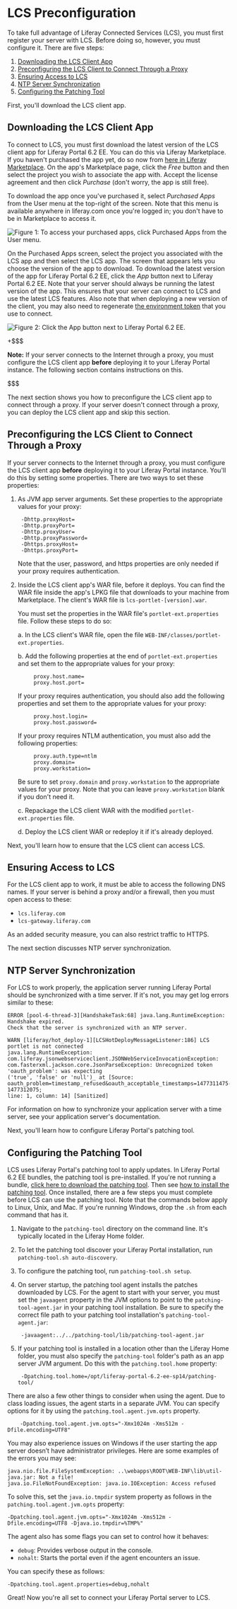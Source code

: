# LCS Preconfiguration [](id=lcs-preconfiguration)

To take full advantage of Liferay Connected Services (LCS), you must first 
register your server with LCS. Before doing so, however, you must configure it. 
There are five steps: 

1. [Downloading the LCS Client App](/discover/deployment/-/knowledge_base/6-2/lcs-preconfiguration#downloading-the-lcs-client-app)
2. [Preconfiguring the LCS Client to Connect Through a Proxy](/discover/deployment/-/knowledge_base/6-2/lcs-preconfiguration#preconfiguring-the-lcs-client-to-connect-through-a-proxy)
3. [Ensuring Access to LCS](/discover/deployment/-/knowledge_base/6-2/lcs-preconfiguration#ensuring-access-to-lcs)
4. [NTP Server Synchronization](/discover/deployment/-/knowledge_base/6-2/lcs-preconfiguration#ntp-server-synchronization)
5. [Configuring the Patching Tool](/discover/deployment/-/knowledge_base/6-2/lcs-preconfiguration#configuring-the-patching-tool)

First, you'll download the LCS client app. 

## Downloading the LCS Client App [](id=downloading-the-lcs-client-app)

To connect to LCS, you must first download the latest version of the LCS client 
app for Liferay Portal 6.2 EE. You can do this via Liferay Marketplace. If you 
haven't purchased the app yet, do so now from 
[here in Liferay Marketplace](https://web.liferay.com/marketplace/-/mp/application/71774947). 
On the app's Marketplace page, click the *Free* button and then select the 
project you wish to associate the app with. Accept the license agreement and 
then click *Purchase* (don't worry, the app is still free). 

To download the app once you've purchased it, select *Purchased Apps* from the 
User menu at the top-right of the screen. Note that this menu is available 
anywhere in liferay.com once you're logged in; you don't have to be in 
Marketplace to access it. 

![Figure 1: To access your purchased apps, click *Purchased Apps* from the User menu.](../../images/lcs-purchased-apps.png)

On the Purchased Apps screen, select the project you associated with the LCS app 
and then select the LCS app. The screen that appears lets you choose the version 
of the app to download. To download the latest version of the app for Liferay 
Portal 6.2 EE, click the *App* button next to Liferay Portal 6.2 EE. Note that 
your server should always be running the latest version of the app. This ensures 
that your server can connect to LCS and use the latest LCS features. Also note 
that when deploying a new version of the client, you may also need to regenerate 
[the environment token](/discover/deployment/-/knowledge_base/6-2/using-lcs#using-environment-tokens) 
that you use to connect. 

![Figure 2: Click the *App* button next to Liferay Portal 6.2 EE.](../../images/lcs-app-version-download.png)

+$$$

**Note:** If your server connects to the Internet through a proxy, you must 
configure the LCS client app **before** deploying it to your Liferay Portal 
instance. The following section contains instructions on this. 

$$$

The next section shows you how to preconfigure the LCS client app to connect 
through a proxy. If your server doesn't connect through a proxy, you can deploy 
the LCS client app and skip this section. 

## Preconfiguring the LCS Client to Connect Through a Proxy [](id=preconfiguring-the-lcs-client-to-connect-through-a-proxy)

If your server connects to the Internet through a proxy, you must configure the 
LCS client app **before** deploying it to your Liferay Portal instance. You'll 
do this by setting some properties. There are two ways to set these properties: 

1. As JVM app server arguments. Set these properties to the appropriate values 
   for your proxy: 

        -Dhttp.proxyHost=
        -Dhttp.proxyPort=
        -Dhttp.proxyUser=
        -Dhttp.proxyPassword=
        -Dhttps.proxyHost=
        -Dhttps.proxyPort=

    Note that the user, password, and https properties are only needed if your 
    proxy requires authentication. 

2. Inside the LCS client app's WAR file, before it deploys. You can find the WAR 
   file inside the app's LPKG file that downloads to your machine from 
   Marketplace. The client's WAR file is `lcs-portlet-[version].war`. 

   You must set the properties in the WAR file's `portlet-ext.properties` file. 
   Follow these steps to do so: 

   a. In the LCS client's WAR file, open the file 
        `WEB-INF/classes/portlet-ext.properties`. 

   b. Add the following properties at the end of `portlet-ext.properties` and 
      set them to the appropriate values for your proxy: 
   
            proxy.host.name=
            proxy.host.port=

      If your proxy requires authentication, you should also add the following 
      properties and set them to the appropriate values for your proxy: 

            proxy.host.login=
            proxy.host.password=

      If your proxy requires NTLM authentication, you must also add the 
      following properties: 

            proxy.auth.type=ntlm
            proxy.domain=
            proxy.workstation=

      Be sure to set `proxy.domain` and `proxy.workstation` to the appropriate 
      values for your proxy. Note that you can leave `proxy.workstation` blank 
      if you don't need it. 

   c. Repackage the LCS client WAR with the modified `portlet-ext.properties` 
      file. 

   d. Deploy the LCS client WAR or redeploy it if it's already deployed. 

Next, you'll learn how to ensure that the LCS client can access LCS. 

## Ensuring Access to LCS [](id=ensuring-access-to-lcs)

For the LCS client app to work, it must be able to access the following DNS 
names. If your server is behind a proxy and/or a firewall, then you must open 
access to these: 

- `lcs.liferay.com`
- `lcs-gateway.liferay.com`

As an added security measure, you can also restrict traffic to HTTPS. 

The next section discusses NTP server synchronization. 

## NTP Server Synchronization [](id=ntp-server-synchronization)

For LCS to work properly, the application server running Liferay Portal should 
be synchronized with a time server. If it's not, you may get log errors similar 
to these: 

    ERROR [pool-6-thread-3][HandshakeTask:68] java.lang.RuntimeException: Handshake expired. 
    Check that the server is synchronized with an NTP server. 

    WARN [liferay/hot_deploy-1][LCSHotDeployMessageListener:186] LCS portlet is not connected 
    java.lang.RuntimeException: com.liferay.jsonwebserviceclient.JSONWebServiceInvocationException: 
    com.fasterxml.jackson.core.JsonParseException: Unrecognized token 'oauth_problem': was expecting 
    ('true', 'false' or 'null')_ at [Source: oauth_problem=timestamp_refused&oauth_acceptable_timestamps=1477311475-1477312075; 
    line: 1, column: 14] [Sanitized]

For information on how to synchronize your application server with a time 
server, see your application server's documentation. 

Next, you'll learn how to configure Liferay Portal's patching tool. 

## Configuring the Patching Tool [](id=configuring-the-patching-tool)

LCS uses Liferay Portal's patching tool to apply updates. In Liferay Portal 6.2 
EE bundles, the patching tool is pre-installed. If you're not running a bundle, 
[click here to download the patching tool](https://web.liferay.com/group/customer/products/patching-tool). 
Then see 
[how to install the patching tool](/discover/deployment/-/knowledge_base/6-2/patching-liferay#installing-the-patching-tool). 
Once installed, there are a few steps you must complete before LCS can use the 
patching tool. Note that the commands below apply to Linux, Unix, and Mac. If 
you're running Windows, drop the `.sh` from each command that has it. 

1. Navigate to the `patching-tool` directory on the command line. It's typically 
   located in the Liferay Home folder.

2. To let the patching tool discover your Liferay Portal installation, run 
   `patching-tool.sh auto-discovery`. 

3. To configure the patching tool, run `patching-tool.sh setup`. 

4. On server startup, the patching tool agent installs the patches downloaded by 
   LCS. For the agent to start with your server, you must set the `javaagent` 
   property in the JVM options to point to the `patching-tool-agent.jar` in your 
   patching tool installation. Be sure to specify the correct file path to your 
   patching tool installation's `patching-tool-agent.jar`: 

        -javaagent:../../patching-tool/lib/patching-tool-agent.jar

5. If your patching tool is installed in a location other than the Liferay Home 
   folder, you must also specify the `patching-tool` folder's path as an app 
   server JVM argument. Do this with the `patching.tool.home` property: 

        -Dpatching.tool.home=/opt/liferay-portal-6.2-ee-sp14/patching-tool/

There are also a few other things to consider when using the agent. Due to class
loading issues, the agent starts in a separate JVM. You can specify options for
it by using the `patching.tool.agent.jvm.opts` property. 

        -Dpatching.tool.agent.jvm.opts="-Xmx1024m -Xms512m -Dfile.encoding=UTF8"

You may also experience issues on Windows if the user starting the app server
doesn’t have administrator privileges. Here are some examples of the errors you 
may see: 

    java.nio.file.FileSystemException: ..\webapps\ROOT\WEB-INF\lib\util-java.jar: Not a file!
    java.io.FileNotFoundException: java.io.IOException: Access refused

To solve this, set the `java.io.tmpdir` system property as follows in the 
`patching.tool.agent.jvm.opts` property: 

    -Dpatching.tool.agent.jvm.opts="-Xmx1024m -Xms512m -Dfile.encoding=UTF8 -Djava.io.tmpdir=%TMP%"

The agent also has some flags you can set to control how it behaves: 

- `debug`: Provides verbose output in the console. 
- `nohalt`: Starts the portal even if the agent encounters an issue. 

You can specify these as follows: 

    -Dpatching.tool.agent.properties=debug,nohalt

Great! Now you're all set to connect your Liferay Portal server to LCS. 
